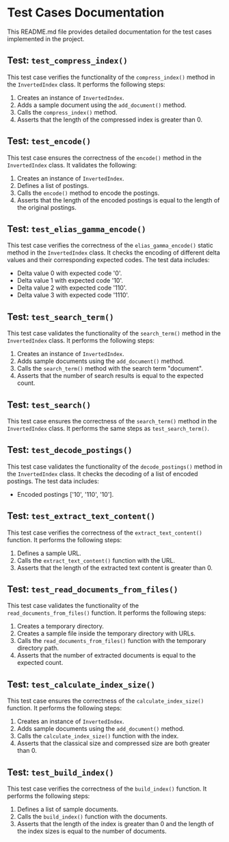 # Test Cases Documentation

This README.md file provides detailed documentation for the test cases implemented in the project.

## Test: `test_compress_index()`

This test case verifies the functionality of the `compress_index()` method in the `InvertedIndex` class. It performs the following steps:
1. Creates an instance of `InvertedIndex`.
2. Adds a sample document using the `add_document()` method.
3. Calls the `compress_index()` method.
4. Asserts that the length of the compressed index is greater than 0.

## Test: `test_encode()`

This test case ensures the correctness of the `encode()` method in the `InvertedIndex` class. It validates the following:
1. Creates an instance of `InvertedIndex`.
2. Defines a list of postings.
3. Calls the `encode()` method to encode the postings.
4. Asserts that the length of the encoded postings is equal to the length of the original postings.

## Test: `test_elias_gamma_encode()`

This test case verifies the correctness of the `elias_gamma_encode()` static method in the `InvertedIndex` class. It checks the encoding of different delta values and their corresponding expected codes. The test data includes:
- Delta value 0 with expected code '0'.
- Delta value 1 with expected code '10'.
- Delta value 2 with expected code '110'.
- Delta value 3 with expected code '1110'.

## Test: `test_search_term()`

This test case validates the functionality of the `search_term()` method in the `InvertedIndex` class. It performs the following steps:
1. Creates an instance of `InvertedIndex`.
2. Adds sample documents using the `add_document()` method.
3. Calls the `search_term()` method with the search term "document".
4. Asserts that the number of search results is equal to the expected count.

## Test: `test_search()`

This test case ensures the correctness of the `search_term()` method in the `InvertedIndex` class. It performs the same steps as `test_search_term()`.

## Test: `test_decode_postings()`

This test case validates the functionality of the `decode_postings()` method in the `InvertedIndex` class. It checks the decoding of a list of encoded postings. The test data includes:
- Encoded postings ['10', '110', '10'].

## Test: `test_extract_text_content()`

This test case verifies the correctness of the `extract_text_content()` function. It performs the following steps:
1. Defines a sample URL.
2. Calls the `extract_text_content()` function with the URL.
3. Asserts that the length of the extracted text content is greater than 0.

## Test: `test_read_documents_from_files()`

This test case validates the functionality of the `read_documents_from_files()` function. It performs the following steps:
1. Creates a temporary directory.
2. Creates a sample file inside the temporary directory with URLs.
3. Calls the `read_documents_from_files()` function with the temporary directory path.
4. Asserts that the number of extracted documents is equal to the expected count.

## Test: `test_calculate_index_size()`

This test case ensures the correctness of the `calculate_index_size()` function. It performs the following steps:
1. Creates an instance of `InvertedIndex`.
2. Adds sample documents using the `add_document()` method.
3. Calls the `calculate_index_size()` function with the index.
4. Asserts that the classical size and compressed size are both greater than 0.

## Test: `test_build_index()`

This test case verifies the correctness of the `build_index()` function. It performs the following steps:
1. Defines a list of sample documents.
2. Calls the `build_index()` function with the documents.
3. Asserts that the length of the index is greater than 0 and the length of the index sizes is equal to the number of documents.

